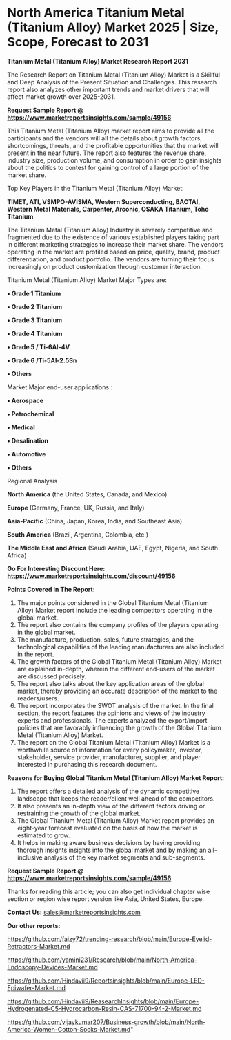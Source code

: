 # North America Titanium Metal (Titanium Alloy) Market 2025 | Size, Scope, Forecast to 2031

<strong>Titanium Metal (Titanium Alloy) Market Research Report 2031</strong>

The Research Report on Titanium Metal (Titanium Alloy) Market is a Skillful and Deep Analysis of the Present Situation and Challenges. This research report also analyzes other important trends and market drivers that will affect market growth over 2025-2031.

<strong>Request Sample Report @ <a href=https://www.marketreportsinsights.com/sample/49156>https://www.marketreportsinsights.com/sample/49156</a></strong>

This Titanium Metal (Titanium Alloy) market report aims to provide all the participants and the vendors will all the details about growth factors, shortcomings, threats, and the profitable opportunities that the market will present in the near future. The report also features the revenue share, industry size, production volume, and consumption in order to gain insights about the politics to contest for gaining control of a large portion of the market share.

Top Key Players in the Titanium Metal (Titanium Alloy) Market:

<strong>TIMET, ATI, VSMPO-AVISMA, Western Superconducting, BAOTAI, Western Metal Materials, Carpenter, Arconic, OSAKA Titanium, Toho Titanium</strong>

The Titanium Metal (Titanium Alloy) Industry is severely competitive and fragmented due to the existence of various established players taking part in different marketing strategies to increase their market share. The vendors operating in the market are profiled based on price, quality, brand, product differentiation, and product portfolio. The vendors are turning their focus increasingly on product customization through customer interaction.

Titanium Metal (Titanium Alloy) Market Major Types are:

<strong>•  Grade 1 Titanium

•  Grade 2 Titanium

•  Grade 3 Titanium

•  Grade 4 Titanium

•  Grade 5 / Ti-6Al-4V

•  Grade 6 /Ti-5Al-2.5Sn

•  Others</strong>

Market Major end-user applications :

<strong>•  Aerospace

•  Petrochemical

•  Medical

•  Desalination

•  Automotive

•  Others</strong>

Regional Analysis

</u><strong><b>North America</b></strong> (the United States, Canada, and Mexico)

<strong><b>Europe </b></strong>(Germany, France, UK, Russia, and Italy)

<strong><b>Asia-Pacific</b></strong> (China, Japan, Korea, India, and Southeast Asia)

<strong><b>South America</b></strong> (Brazil, Argentina, Colombia, etc.)

<strong><b>The Middle East and Africa</b></strong> (Saudi Arabia, UAE, Egypt, Nigeria, and South Africa)

<strong>Go For Interesting Discount Here: <a href=https://www.marketreportsinsights.com/discount/49156>https://www.marketreportsinsights.com/discount/49156</a></strong>

<strong>Points Covered in The Report:</strong>
<ol>
  <li>The major points considered in the Global Titanium Metal (Titanium Alloy) Market report include the leading competitors operating in the global market.</li>
  <li>The report also contains the company profiles of the players operating in the global market.</li>
  <li>The manufacture, production, sales, future strategies, and the technological capabilities of the leading manufacturers are also included in the report.</li>
  <li>The growth factors of the Global Titanium Metal (Titanium Alloy) Market are explained in-depth, wherein the different end-users of the market are discussed precisely.</li>
  <li>The report also talks about the key application areas of the global market, thereby providing an accurate description of the market to the readers/users.</li>
  <li>The report incorporates the SWOT analysis of the market. In the final section, the report features the opinions and views of the industry experts and professionals. The experts analyzed the export/import policies that are favorably influencing the growth of the Global Titanium Metal (Titanium Alloy) Market.</li>
  <li>The report on the Global Titanium Metal (Titanium Alloy) Market is a worthwhile source of information for every policymaker, investor, stakeholder, service provider, manufacturer, supplier, and player interested in purchasing this research document.</li>
</ol>
<strong>Reasons for Buying Global Titanium Metal (Titanium Alloy) Market Report:</strong>

<ol>
  <li>The report offers a detailed analysis of the dynamic competitive landscape that keeps the reader/client well ahead of the competitors.</li>
  <li>It also presents an in-depth view of the different factors driving or restraining the growth of the global market.</li>
  <li>The Global Titanium Metal (Titanium Alloy) Market report provides an eight-year forecast evaluated on the basis of how the market is estimated to grow.</li>
  <li>It helps in making aware business decisions by having providing thorough insights insights into the global market and by making an all-inclusive analysis of the key market segments and sub-segments.</li>
</ol>
<strong>Request Sample Report @ <a href=https://www.marketreportsinsights.com/sample/49156>https://www.marketreportsinsights.com/sample/49156</a></strong>


Thanks for reading this article; you can also get individual chapter wise section or region wise report version like Asia, United States, Europe.

<strong>Contact Us:</strong>
sales@marketreportsinsights.com

<strong>Our other reports:</strong>

<a href=https://github.com/faizy72/trending-research/blob/main/Europe-Eyelid-Retractors-Market.md>https://github.com/faizy72/trending-research/blob/main/Europe-Eyelid-Retractors-Market.md</a>

<a href=https://github.com/yamini231/Research/blob/main/North-America-Endoscopy-Devices-Market.md>https://github.com/yamini231/Research/blob/main/North-America-Endoscopy-Devices-Market.md</a>

<a href=https://github.com/Hindavii9/Reportsinsights/blob/main/Europe-LED-Epiwafer-Market.md>https://github.com/Hindavii9/Reportsinsights/blob/main/Europe-LED-Epiwafer-Market.md</a>

<a href=https://github.com/Hindavii9/ReasearchInsights/blob/main/Europe-Hydrogenated-C5-Hydrocarbon-Resin-CAS-71700-94-2-Market.md>https://github.com/Hindavii9/ReasearchInsights/blob/main/Europe-Hydrogenated-C5-Hydrocarbon-Resin-CAS-71700-94-2-Market.md</a>

<a href=https://github.com/vijaykumar207/Business-growth/blob/main/North-America-Women-Cotton-Socks-Market.md>https://github.com/vijaykumar207/Business-growth/blob/main/North-America-Women-Cotton-Socks-Market.md</a>"
